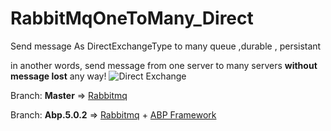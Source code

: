 # RabbitMqOneToMany_Direct
Send message As DirectExchangeType to many queue ,durable , persistant

in another words, send message from one server to many servers **without message lost** any way!
![Direct Exchange](https://www.rabbitmq.com/img/tutorials/direct-exchange.png)


Branch: **Master** => [Rabbitmq](https://www.rabbitmq.com/)

Branch: **Abp.5.0.2** => [Rabbitmq](https://www.rabbitmq.com/) + [ABP Framework](https://abp.io/)

